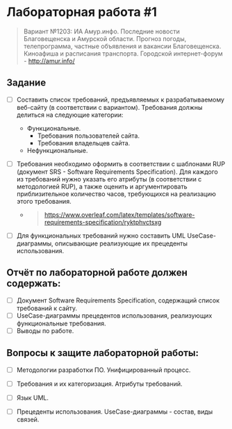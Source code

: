 # Лабораторная работа #1 
> Вариант №1203: ИА Амур.инфо. Последние новости Благовещенска и Амурской области. 
  Прогноз погоды, телепрограмма, частные объявления и вакансии Благовещенска. 
  Киноафиша и расписания транспорта. Городской интернет-форум - http://amur.info/

## Задание 
- [ ] Составить список требований, предъявляемых к разрабатываемому веб-сайту (в соответствии с вариантом). Требования должны делиться на следующие категории:
    - Функциональные.
        - Требования пользователей сайта.
        - Требования владельцев сайта.
    - Нефункциональные.

- [ ] Требования необходимо оформить в соответствии с шаблонами RUP (документ SRS - Software Requirements Specification). Для каждого из требований нужно указать его атрибуты (в соответствии с методологией RUP), а также оценить и аргументировать приблизительное количество часов, требующихся на реализацию этого требования.
    - > https://www.overleaf.com/latex/templates/software-requirements-specification/ryktphvctsxg

- [ ] Для функциональных требований нужно составить UML UseCase-диаграммы, описывающие реализующие их прецеденты использования.

## Отчёт по лабораторной работе должен содержать:

- [ ] Документ Software Requirements Specification, содержащий список требований к сайту.
- [ ] UseCase-диаграммы прецедентов использования, реализующих функциональные требования.
- [ ] Выводы по работе.

## Вопросы к защите лабораторной работы:

- [ ] Методологии разработки ПО. Унифицированный процесс.
- [ ] Требования и их категоризация. Атрибуты требований.
- [ ] Язык UML.
- [ ] Прецеденты использования. UseCase-диаграммы - состав, виды связей.

